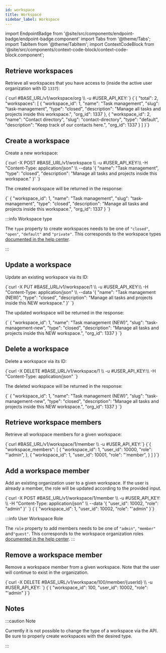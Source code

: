 ```yaml
---
id: workspace
title: Workspace
sidebar_label: Workspace
---
```


import EndpointBadge from '@site/src/components/endpoint-badge/endpoint-badge.component'
import Tabs from '@theme/Tabs';
import TabItem from '@theme/TabItem';
import ContextCodeBlock from '@site/src/components/context-code-block/context-code-block.component';

## Retrieve workspaces

<EndpointBadge method="GET" url="https://api.tapeapp.com/v1/workspace/org" />

Retrieve all workspaces that you have access to (inside the active user organization with ID `1337`):

<ContextCodeBlock language="shell" title='➡️      Request'>
{`curl #BASE_URL/v1/workspace/org \\
  -u #USER_API_KEY:`}
</ContextCodeBlock>

<ContextCodeBlock language="json" title='⬅️      Response'>
{`{
  "total": 2,
  "workspaces": [
    {
      "workspace_id": 1,
      "name": "Task management",
      "slug": "task-management",
      "type": "closed",
      "description": "Manage all tasks and projects inside this workspace.",
      "org_id": 1337
    },
    {
      "workspace_id": 2,
      "name": "Contact directory",
      "slug": "contact-directory",
      "type": "default",
      "description": "Keep track of our contacts here.",
      "org_id": 1337
    }
  ]
}`}
</ContextCodeBlock>

## Create a workspace

<EndpointBadge method="POST" url="https://api.tapeapp.com/v1/workspace" />

Create a new workspace:

<ContextCodeBlock language="shell" title='➡️      Request'>
{`curl -X POST #BASE_URL/v1/workspace \\
  -u #USER_API_KEY:\\
  -H "Content-Type: application/json" \\
  --data '{
    "name": "Task management",
    "type": "closed",
    "description": "Manage all tasks and projects inside this workspace."
  }' 
  `}
</ContextCodeBlock>

The created workspace will be returned in the response:

<ContextCodeBlock language="json" title='⬅️      Response'>
{`
  {
    "workspace_id": 1,
    "name": "Task management",
    "slug": "task-management",
    "type": "closed",
    "description": "Manage all tasks and projects inside this workspace.",
    "org_id": 1337
  }
`}
</ContextCodeBlock>

:::info Workspace type

The `type` property to create workspaces needs to be one of `"closed"`, `"open"`, `"default"` and `"private"`. This corresponds to the workspace types [documented in the help center](https://help.tapeapp.com/en/articles/8000930-intro-to-workspaces).

:::

## Update a workspace

<EndpointBadge method="PUT" url="https://api.tapeapp.com/v1/workspace/{workspaceId}" />

Update an existing workspace via its ID:

<ContextCodeBlock language="shell" title='➡️      Request'>
{`curl -X PUT #BASE_URL/v1/workspace/1 \\
  -u #USER_API_KEY:\\
  -H "Content-Type: application/json" \\
  --data '{
    "name": "Task management (NEW)",
    "type": "closed",
    "description": "Manage all tasks and projects inside this NEW workspace."
  }' 
  `}
</ContextCodeBlock>

The updated workspace will be returned in the response:

<ContextCodeBlock language="json" title='⬅️      Response'>
{`
  {
    "workspace_id": 1,
    "name": "Task management (NEW)",
    "slug": "task-management-new",
    "type": "closed",
    "description": "Manage all tasks and projects inside this NEW workspace.",
    "org_id": 1337
  }
`}
</ContextCodeBlock>

## Delete a workspace

<EndpointBadge method="DELETE" url="https://api.tapeapp.com/v1/workspace/{workspaceId}" />

Delete a workspace via its ID:

<ContextCodeBlock language="shell" title='➡️      Request'>
{`curl -X DELETE #BASE_URL/v1/workspace/1 \\
  -u #USER_API_KEY:\\
  -H "Content-Type: application/json" 
  `}
</ContextCodeBlock>

The deleted workspace will be returned in the response:

<ContextCodeBlock language="json" title='⬅️      Response'>
{`
  {
    "workspace_id": 1,
    "name": "Task management (NEW)",
    "slug": "task-management-new",
    "type": "closed",
    "description": "Manage all tasks and projects inside this NEW workspace.",
    "org_id": 1337
  }
`}
</ContextCodeBlock>


## Retrieve workspace members

<EndpointBadge method="GET" url="https://api.tapeapp.com/v1/workspace/{workspaceId}/member" />

Retrieve all workspace members for a given workspace:

<ContextCodeBlock language="shell" title='➡️      Request'>
{`curl #BASE_URL/v1/workspace/1/member \\
  -u #USER_API_KEY:`}
</ContextCodeBlock>

<ContextCodeBlock language="json" title='⬅️      Response'>
{`{
  "workspace_members": [
    {
      "workspace_id": 1,
      "user_id": 10000,
      "role": "'admin",
    },
    {
      "workspace_id": 1,
      "user_id": 10001,
      "role": "'member",
    }
  ]
}`}
</ContextCodeBlock>

## Add a workspace member

<EndpointBadge method="POST" url="https://api.tapeapp.com/v1/workspace/{workspaceId}/member" />

Add an existing organization user to a given workspace. If the user is already a member, the role will be updated according to the provided input.

<ContextCodeBlock language="shell" title='➡️      Request'>
{`curl -X POST #BASE_URL/v1/workspace/1/member \\
  -u #USER_API_KEY: \\
  -H "Content-Type: application/json" \\
  --data '{
    "user_id": 10002,
    "role": "admin"
  }' 
  `}
</ContextCodeBlock>

<ContextCodeBlock language="json" title='⬅️      Response'>
{`{
    "workspace_id": 1,
    "user_id": 10002,
    "role": "'admin"
}`}
</ContextCodeBlock>

:::info User Workspace Role

The `role` property to add members needs to be one of `"admin"`, `"member"` and`"guest"`. This corresponds to the workspace organization roles [documented in the help center](https://help.tapeapp.com/en/articles/8000930-intro-to-workspaces).
:::

## Remove a workspace member

<EndpointBadge method="DELETE" url="https://api.tapeapp.com/v1/workspace/{workspaceId}/member/{userId}" />

Remove a workspace member from a given workspace. Note that the user will continue to exist in the organization.

<ContextCodeBlock language="shell" title='➡️      Request'>
{`curl -X DELETE #BASE_URL/v1/workspace/100/member/{userId} \\
  -u #USER_API_KEY:
  `}
</ContextCodeBlock>

<ContextCodeBlock language="json" title='⬅️      Response'>
{`{
    "workspace_id": 100,
    "user_id": 10002,
    "role": "'admin"
}`}
</ContextCodeBlock>

## Notes

:::caution Note

Currently it is not possible to change the type of a workspace via the API. Be sure to properly create workspaces with the desired type.

:::
